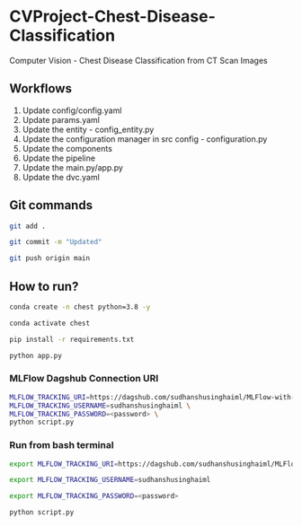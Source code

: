 # CVProject-Chest-Disease-Classification
Computer Vision - Chest Disease Classification from CT Scan Images

## Workflows

1. Update config/config.yaml
2. Update params.yaml
3. Update the entity - config_entity.py
4. Update the configuration manager in src config - configuration.py
5. Update the components
6. Update the pipeline 
7. Update the main.py/app.py
8. Update the dvc.yaml


## Git commands

```bash
git add .

git commit -m "Updated"

git push origin main
```

## How to run?

```bash
conda create -n chest python=3.8 -y
```

```bash
conda activate chest
```

```bash
pip install -r requirements.txt
```

```bash
python app.py
```


### MLFlow Dagshub Connection URI

``` bash
MLFLOW_TRACKING_URI=https://dagshub.com/sudhanshusinghaiml/MLFlow-with-Dagshub-Experiment.mlflow \
MLFLOW_TRACKING_USERNAME=sudhanshusinghaiml \
MLFLOW_TRACKING_PASSWORD=<password> \
python script.py
```


### Run from bash terminal
``` bash
export MLFLOW_TRACKING_URI=https://dagshub.com/sudhanshusinghaiml/MLFlow-with-Dagshub-Experiment.mlflow

export MLFLOW_TRACKING_USERNAME=sudhanshusinghaiml

export MLFLOW_TRACKING_PASSWORD=<password>

python script.py
```